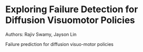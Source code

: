 # Exploring Failure Detection for Diffusion Visuomotor Policies
Authors: Rajiv Swamy, Jayson Lin

Failure prediction for diffusion visuo-motor policies
